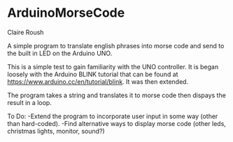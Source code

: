 # ArduinoMorseCode
Claire Roush

A simple program to translate english phrases into morse code and send to the built in LED on the Arduino UNO.

This is a simple test to gain familiarity with the UNO controller. It is began loosely with the Arduino BLINK tutorial
that can be found at https://www.arduino.cc/en/tutorial/blink. It was then extended. 

The program takes a string and translates it to morse code then dispays the result in a loop.

To Do:
    -Extend the program to incorporate user input in some way (other than hard-coded).
    -Find alternative ways to display morse code (other leds, christmas lights, monitor, sound?)


